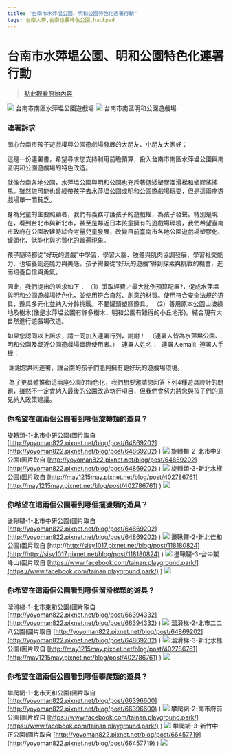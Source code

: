 ```yaml
---
title: "台南市水萍塭公園、明和公園特色化連署行動"
tags: 台南大夢,台南也要特色公園,hackpad
---
```


# 台南市水萍塭公園、明和公園特色化連署行動

> [點此觀看原始內容](https://g0v.hackpad.tw/pzzjMf6rlvY)

![](https://g0vhackmd.blob.core.windows.net/g0v-hackmd-images/upload_15780842830c53e0b01eb83d27e547e7)
                台南市南區水萍塭公園遊戲場
![](https://g0vhackmd.blob.core.windows.net/g0v-hackmd-images/upload_ae9704006ec4cf87c7b6b5d3e8839f00)
                台南市南區明和公園遊戲場

### 連署訴求


關心台南市孩子遊戲權與公園遊戲場發展的大朋友、小朋友大家好：

這是一份連署書，希望尋求您支持利用前瞻預算，投入台南市南區水萍塭公園與南區明和公園遊戲場的特色改造。

就像台南各地公園，水萍塭公園與明和公園也充斥著低矮塑膠溜滑梯和塑膠搖搖馬。雖然您可能也曾經帶孩子去水萍塭公園或明和公園遊戲場玩耍，但是這兩座遊戲場單一而貧乏。

身為兒童的主要照顧者，我們有義務守護孩子的遊戲權，為孩子發聲。特別是現在，看到台北市與新北市，甚至是鄰近日本孩童擁有的遊戲場環境，我們希望臺南市政府在公園改建時綜合考量兒童發展，改變目前臺南市各地公園遊戲場塑膠化、罐頭化、低能化與劣質化的普遍現象。

孩子隨時都從“好玩的遊戲”中學習，學習大腦、肢體與肌肉協調發展、學習社交能力、也培養創造能力與美感。孩子需要從“好玩的遊戲”得到探索與挑戰的機會，進而培養自信與勇氣。

因此，我們提出的訴求如下：
（1）爭取經費／最大比例預算配置?，促成水萍塭與明和公園遊戲場特色化，並使用符合自然、創意的材質。使用符合安全法規的遊具，遊具多元化並納入分齡挑戰。不要罐頭塑膠遊具。
（2）善用原本公園山坡綠地及樹木(像是水萍塭公園有許多樹木，明和公園有難得的小丘地形)。結合現有大自然進行遊戲場改造。

如果您認同以上訴求，請一同加入連署行列，謝謝！
 （連署人皆為水萍塭公園、明和公園及鄰近公園遊戲場實際使用者。）
 連署人姓名：
 連署人email:
 連署人手機：

 謝謝您共同連署，讓台南的孩子們能夠擁有更好玩的遊戲場環境。

 為了更具體推動這兩座公園的特色化，我們想要邀請您回答下列4種遊具設計的問題，雖然不一定會納入最後的公園改造執行項目，但我們會努力將您與孩子們的意見納入政策建議。


### 你希望在這兩個公園看到哪個旋轉類的遊具？

旋轉類-1-北市中研公園(圖片取自 [http://yoyoman822.pixnet.net/blog/post/64869202](http://yoyoman822.pixnet.net/blog/post/64869202) )
![](https://g0vhackmd.blob.core.windows.net/g0v-hackmd-images/upload_9ce475f82da40093b57825ce68e2a91b)
旋轉類-2-北市中研公園(圖片取自 [http://yoyoman822.pixnet.net/blog/post/64869202](http://yoyoman822.pixnet.net/blog/post/64869202) )
![](https://g0vhackmd.blob.core.windows.net/g0v-hackmd-images/upload_772a9f5a20e3244d08b1dbf03b69bb53)
旋轉類-3-新北水樣公園(圖片取自 [http://may1215may.pixnet.net/blog/post/402786761](http://may1215may.pixnet.net/blog/post/402786761) )
![](https://g0vhackmd.blob.core.windows.net/g0v-hackmd-images/upload_db58d924462c4ab0490bfd9bcd8fafc3)
### 你希望在這兩個公園看到哪個擺盪類的遊具？

盪鞦韆-1-北市中研公園(圖片取自 [http://yoyoman822.pixnet.net/blog/post/64869202](http://yoyoman822.pixnet.net/blog/post/64869202) )
![](https://g0vhackmd.blob.core.windows.net/g0v-hackmd-images/upload_412bb458dbca2711cab51811bb03cefc)
盪鞦韆-2-新北佳和公園(圖片取自 [http://http://sisy1017.pixnet.net/blog/post/118180824](http://http://sisy1017.pixnet.net/blog/post/118180824) )
![](https://g0vhackmd.blob.core.windows.net/g0v-hackmd-images/upload_7671140bfdc1a8e121468847087062ac)
盪鞦韆-3-台中鰲峰山(圖片取自 [https://www.facebook.com/tainan.playground.park/](https://www.facebook.com/tainan.playground.park/) )
![](https://g0vhackmd.blob.core.windows.net/g0v-hackmd-images/upload_0b6d626c2381c657597954ee3692771d)
### 你希望在這兩個公園看到哪個溜滑梯類的遊具？

溜滑梯-1-北市東和公園(圖片取自 [http://yoyoman822.pixnet.net/blog/post/66394332](http://yoyoman822.pixnet.net/blog/post/66394332) )
![](https://g0vhackmd.blob.core.windows.net/g0v-hackmd-images/upload_ac25e66384a7ae1bda91e5d0e868c748)
溜滑梯-2-北市二二八公園(圖片取自 [http://yoyoman822.pixnet.net/blog/post/64869202](http://yoyoman822.pixnet.net/blog/post/64869202) )
![](https://g0vhackmd.blob.core.windows.net/g0v-hackmd-images/upload_25e95346c5250944ceb5244050570443)
溜滑梯-3-新北水樣公園(圖片取自 [http://may1215may.pixnet.net/blog/post/402786761](http://may1215may.pixnet.net/blog/post/402786761) )
![](https://g0vhackmd.blob.core.windows.net/g0v-hackmd-images/upload_3db15b638b44adbe09d37d67537f28b5)
### 你希望在這兩個公園看到哪個攀爬類的遊具？

攀爬網-1-北市天和公園(圖片取自 [http://yoyoman822.pixnet.net/blog/post/66396600](http://yoyoman822.pixnet.net/blog/post/66396600) )
![](https://g0vhackmd.blob.core.windows.net/g0v-hackmd-images/upload_f77f3a4fe843790d6bd9e24d1a7c425f)
攀爬網-2-南市府前公園(圖片取自 [https://www.facebook.com/tainan.playground.park/](https://www.facebook.com/tainan.playground.park/) )
![](https://g0vhackmd.blob.core.windows.net/g0v-hackmd-images/upload_a753452b6deba1f6609226a25a73a38e)
攀爬網-3-新竹中正公園(圖片取自 [http://yoyoman822.pixnet.net/blog/post/66457719](http://yoyoman822.pixnet.net/blog/post/66457719) )
![](https://g0vhackmd.blob.core.windows.net/g0v-hackmd-images/upload_0642e37cf1542a904da2046fad8d84ac)


